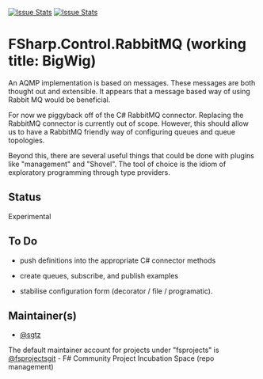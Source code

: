 [![Issue Stats](http://issuestats.com/github/fsprojects/Bigwig/badge/issue)](http://issuestats.com/github/fsprojects/Bigwig)
[![Issue Stats](http://issuestats.com/github/fsprojects/Bigwig/badge/pr)](http://issuestats.com/github/fsprojects/Bigwig)

FSharp.Control.RabbitMQ  (working title: BigWig)
================================================

An AQMP implementation is based on messages.  These messages are both thought out and extensible.
It appears that a message based way of using Rabbit MQ would be beneficial.

For now we piggyback off of the C# RabbitMQ connector.  Replacing the RabbitMQ connector is 
currently out of scope.  However, this should allow us to have a RabbitMQ friendly way 
of configuring queues and queue topologies.

Beyond this, there are several useful things that could be done with plugins like "management" 
and "Shovel".  The tool of choice is the idiom of exploratory programming through type providers.


Status
------

Experimental


To Do
-----

* push definitions into the appropriate C# connector methods

* create queues, subscribe, and publish examples

* stabilise configuration form (decorator / file / programatic).  
 

Maintainer(s)
-------------

- [@sgtz](https://github.com/sgtz)

The default maintainer account for projects under "fsprojects" is [@fsprojectsgit](https://github.com/fsprojectsgit) - F# Community Project Incubation Space (repo management)


